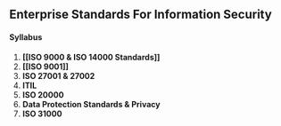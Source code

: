 ## Enterprise Standards For Information Security

#### Syllabus
1. **[[ISO 9000 & ISO 14000 Standards]]**
2. **[[ISO 9001]]**
3. **ISO 27001 & 27002**
4. **ITIL**
5. **ISO 20000**
6. **Data Protection Standards & Privacy**
7. **ISO 31000**
